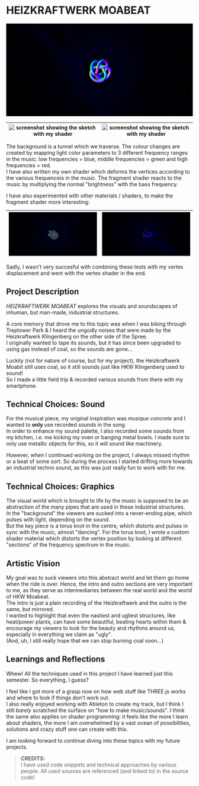 # HEIZKRAFTWERK MOABEAT
![screenshot showing the sketch with my shader](./img/screenshot_myShader1.png)

![screenshot showing the sketch with my shader](./img/screenshot_myShader2.png)  |  ![screenshot showing the sketch with my shader](./img/screenshot_myShader3.png)
:-------------------------:|:-------------------------:

The background is a tunnel which we traverse. The colour changes are created by mapping light color parameters to 3 different frequency ranges in the music:
low frequencies = blue, middle frequencies = green and high frequencies = red.  
I have also written my own shader which deforms the vertices according to the various frequenceis in the music. The fragment shader reacts to the music by multiplying the normal "brightness" with the bass frequency.  
 
I have also experimented with other materials / shaders, to make the fragment shader more interesting:

![screenshot showing the sketch with an iridescent material](./img/screenshot_iridescent.png)  |  ![screenshot showing the sketch with my shader](./img/screenshot_phong.png)
:-------------------------:|:-------------------------:

Sadly, I wasn't very succesful with combining these tests with my vertex displacement and went with the vertex shader in the end.

## Project Description

*HEIZKRAFTWERK MOABEAT* explores the visuals and soundscapes of inhuman, but man-made, industrial structures.

A core memory that drove me to this topic was when I was biking through Treptower Park & I heard the ungodly noises that were made by the Heizkraftwerk Klingenberg on the other side of the Spree.  
I originally wanted to tape its sounds, but it has since been upgraded to using gas instead of coal, so the sounds are gone...

Luckily (not for nature of course, but for my project), the Heizkraftwerk Moabit still uses coal, so it still sounds just like HKW Klingenberg used to sound!  
So I made a little field trip & recorded various sounds from there with my smartphone.

## Technical Choices: Sound

For the musical piece, my original inspiration was *musique concrete* and I wanted to **only** use recorded sounds in the song.  
In order to enhance my sound palette, I also recorded some sounds from my kitchen, i.e. me kicking my oven or banging metal bowls. I made sure to only use metallic objects for this, so it will sound like machinery.  

However, when I continued working on the project, I always missed rhythm or a beat of some sort. So during the process I started drifting more towards an industrial techno sound, as this was just really fun to work with for me.

## Technical Choices: Graphics

The visual world which is brought to life by the music is supposed to be an abstraction of the many pipes that are used in these industrial structures.  
In the "background" the viewers are sucked into a never-ending pipe, which pulses with light, depending on the sound.  
But the key piece is a torus knot in the centre, which distorts and pulses in sync with the music, almost "dancing".
For the torus knot, I wrote a custom shader material which distorts the vertex position by looking at different "sections" of the frequency spectrum in the music.

## Artistic Vision

My goal was to suck viewers into this abstract world and let them go home when the ride is over. Hence, the intro and outro sections are very important to me, as they serve as intermediaries between the real world and the world of HKW Moabeat.  
The intro is just a plain recording of the Heizkraftwerk and the outro is the same, but mirrored.  
I wanted to highlight that even the nastiest and ugliest structures, like heat/power plants, can have some beautiful, beating hearts within them & encourage my viewers to look for the beauty and rhythms around us, especially in everything we claim as "ugly".  
(And, uh, I still really hope that we can stop burning coal soon...)

## Learnings and Reflections

Whew! All the techniques used in this project I have learned just this semester. So everything, I guess?

I feel like I got more of a grasp now on how web stuff like THREE.js works and where to look if things don't work out.  
I also really enjoyed working with Ableton to create my track, but I think I still *barely* scratched the surface on "how to make music/sounds". I think the same also applies on shader programming: it feels like the more I learn about shaders, the more I am overwhelmed by a vast ocean of possibilities, solutions and crazy stuff one can create with this.

I am looking forward to continue diving into these topics with my future projects.

> **CREDITS:**  
> I have used code snippets and technical approaches by various people. All used sources are referenced (and linked to) in the source code!

